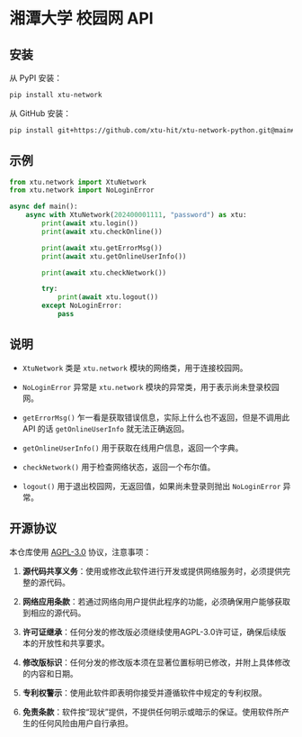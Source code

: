 # 湘潭大学 校园网 API

## 安装

从 PyPI 安装：
```bash
pip install xtu-network
```

从 GitHub 安装：
```bash
pip install git+https://github.com/xtu-hit/xtu-network-python.git@main#egg=xtu-network
```

## 示例

```python
from xtu.network import XtuNetwork
from xtu.network import NoLoginError

async def main():
    async with XtuNetwork(202400001111, "password") as xtu:
        print(await xtu.login())
        print(await xtu.checkOnline())

        print(await xtu.getErrorMsg())
        print(await xtu.getOnlineUserInfo())

        print(await xtu.checkNetwork())

        try:
            print(await xtu.logout())
        except NoLoginError:
            pass
```

## 说明

- `XtuNetwork` 类是 `xtu.network` 模块的网络类，用于连接校园网。
- `NoLoginError` 异常是 `xtu.network` 模块的异常类，用于表示尚未登录校园网。

- `getErrorMsg()` 乍一看是获取错误信息，实际上什么也不返回，但是不调用此 API 的话 `getOnlineUserInfo` 就无法正确返回。
- `getOnlineUserInfo()` 用于获取在线用户信息，返回一个字典。
- `checkNetwork()` 用于检查网络状态，返回一个布尔值。
- `logout()` 用于退出校园网，无返回值，如果尚未登录则抛出 `NoLoginError` 异常。

## 开源协议

本仓库使用 [AGPL-3.0](https://www.gnu.org/licenses/agpl-3.0.en.html) 协议，注意事项：

1. **源代码共享义务**：使用或修改此软件进行开发或提供网络服务时，必须提供完整的源代码。

2. **网络应用条款**：若通过网络向用户提供此程序的功能，必须确保用户能够获取到相应的源代码。

3. **许可证继承**：任何分发的修改版必须继续使用AGPL-3.0许可证，确保后续版本的开放性和共享要求。

4. **修改版标识**：任何分发的修改版本须在显著位置标明已修改，并附上具体修改的内容和日期。

5. **专利权警示**：使用此软件即表明你接受并遵循软件中规定的专利权限。

6. **免责条款**：软件按“现状”提供，不提供任何明示或暗示的保证。使用软件所产生的任何风险由用户自行承担。
